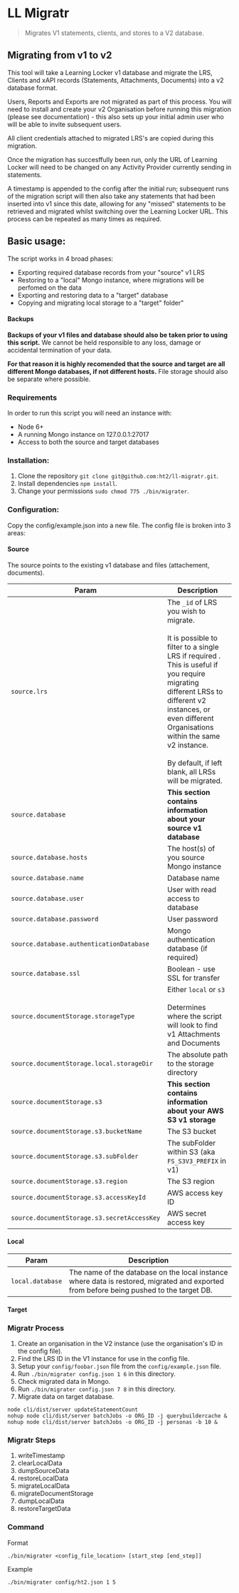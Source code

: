 # LL Migratr
> Migrates V1 statements, clients, and stores to a V2 database.

## Migrating from v1 to v2

This tool will take a Learning Locker v1 database and migrate the LRS, Clients and xAPI records (Statements, Attachments, Documents) into a v2 database format. 

Users, Reports and Exports are not migrated as part of this process. You will need to install and create your v2 Organisation before running this migration (please see documentation) - this also sets up your initial admin user who will be able to invite subsequent users.

All client credentials attached to migrated LRS's are copied during this migration. 

Once the migration has succesffully been run, only the URL of Learning Locker will need to be changed on any Activity Provider currently sending in statements.

A timestamp is appended to the config after the initial run; subsequent runs of the migration script will then also take any statements that had been inserted into v1 since this date, allowing for any "missed" statements to be retrieved and migrated whilst switching over the Learning Locker URL. This process can be repeated as many times as required.

## Basic usage:

The script works in 4 broad phases:

* Exporting required database records from your "source" v1 LRS
* Restoring to a "local" Mongo instance, where migrations will be perfomed on the data
* Exporting and restoring data to a "target" database 
* Copying and migrating local storage to a "target" folder"

#### Backups

**Backups of your v1 files and database should also be taken prior to using this script.** We cannot be held responsible to any loss, damage or accidental termination of your data.

**For that reason it is highly recomended that the source and target are all different Mongo databases, if not different hosts.** File storage should also be separate where possible.

### Requirements

In order to run this script you will need an instance with:
- Node 6+
- A running Mongo instance on 127.0.0.1:27017
- Access to both the source and target databases

### Installation:
1. Clone the repository `git clone git@github.com:ht2/ll-migratr.git`.
1. Install dependencies `npm install`.
1. Change your permissions `sudo chmod 775 ./bin/migrater`.

### Configuration:

Copy the config/example.json into a new file. The config file is broken into 3 areas:

#### Source

The source points to the existing v1 database and files (attachement, documents). 

Param | Description
--- | ---
`source.lrs` | The `_id` of LRS you wish to migrate.<br><br>It is possible to filter to a single LRS if required . This is useful if you require migrating different LRSs to different v2 instances, or even different Organisations within the same v2 instance.<br><br>By default, if left blank, all LRSs will be migrated.
`source.database` | **This section contains information about your source v1 database**
`source.database.hosts` | The host(s) of you source Mongo instance
`source.database.name` | Database name
`source.database.user` | User with read access to database
`source.database.password` | User password
`source.database.authenticationDatabase` | Mongo authentication database (if required)
`source.database.ssl` | Boolean - use SSL for transfer
`source.documentStorage.storageType` | Either `local` or `s3`<br><br>Determines where the script will look to find v1 Attachments and Documents
`source.documentStorage.local.storageDir` | The absolute path to the storage directory
`source.documentStorage.s3` | **This section contains information about your AWS S3 v1 storage**
`source.documentStorage.s3.bucketName` | The S3 bucket 
`source.documentStorage.s3.subFolder` | The subFolder within S3 (aka `FS_S3V3_PREFIX` in v1)
`source.documentStorage.s3.region` | The S3 region
`source.documentStorage.s3.accessKeyId` | AWS access key ID
`source.documentStorage.s3.secretAccessKey` | AWS secret access key


#### Local

Param | Description
--- | ---
`local.database` | The name of the database on the local instance where data is restored, migrated and exported from before being pushed to the target DB.

#### Target





### Migratr Process
1. Create an organisation in the V2 instance (use the organisation's ID in the config file).
1. Find the LRS ID in the V1 instance for use in the config file.
1. Setup your `config/foobar.json` file from the `config/example.json` file.
1. Run `./bin/migrater config.json 1 6` in this directory.
1. Check migrated data in Mongo.
1. Run `./bin/migrater config.json 7 8` in this directory.
1. Migrate data on target database.
  ```
  node cli/dist/server updateStatementCount
  nohup node cli/dist/server batchJobs -o ORG_ID -j querybuildercache &
  nohup node cli/dist/server batchJobs -o ORG_ID -j personas -b 10 &
  ```

### Migratr Steps
1. writeTimestamp
1. clearLocalData
1. dumpSourceData
1. restoreLocalData
1. migrateLocalData
1. migrateDocumentStorage
1. dumpLocalData
1. restoreTargetData

### Command
Format
```
./bin/migrater <config_file_location> [start_step [end_step]]
```

Example
```
./bin/migrater config/ht2.json 1 5
```
